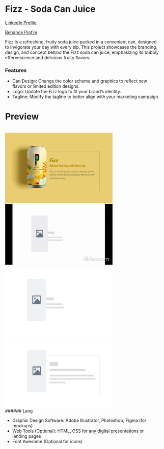 # Fizz - Soda Can Juice

<a href="https://www.linkedin.com/in/dharmendraverma95/" target="_blank">LinkedIn Profile </a>

<a href="https://www.behance.net/dhirukumar" target="_blank">Behance Profile </a>

Fizz is a refreshing, fruity soda juice packed in a convenient can, designed to invigorate your day with every sip. This project showcases the branding, design, and concept behind the Fizz soda can juice, emphasizing its bubbly effervescence and delicious fruity flavors.



### Features
<ul>
  <li>Can Design: Change the color scheme and graphics to reflect new flavors or limited edition designs.
</li>
  <li>Logo: Update the Fizz logo to fit your brand’s identity.</li>
  <li>Tagline: Modify the tagline to better align with your marketing campaign.</li>
</ul>

# Preview

<br />
<a href="https://www.behance.net/gallery/215247603/Fizz-Soda-Can-Juice-Product-Card-Hover-Animation" target="_blank">
<img style="width:350px;" src="./productCardHoverAnimation.png" alt="" /></a>
<br />
<a href="https://www.behance.net/gallery/215247603/Fizz-Soda-Can-Juice-Product-Card-Hover-Animation" target="_blank">
<img style="width:350px;" src="./ProductCardAnimation.gif" alt="" /></a>
<br />
<a href="https://www.behance.net/gallery/215247603/Fizz-Soda-Can-Juice-Product-Card-Hover-Animation" target="_blank">
<img style="width:350px;" src="./ui-ux-layout1.png" alt="" /></a>
<br />
<a href="https://www.behance.net/gallery/215247603/Fizz-Soda-Can-Juice-Product-Card-Hover-Animation" target="_blank">
<img style="width:350px;" src="./ui-ux-layout2.png" alt="" /></a>
<br />
###### Lang
<ul>
  <li>Graphic Design Software: Adobe Illustrator, Photoshop, Figma (for mockups)</li>
  <li>Web Tools (Optional): HTML, CSS for any digital presentations or landing pages</li>
  <li>Font Awesome (Optional for icons)</li>

</ul>





